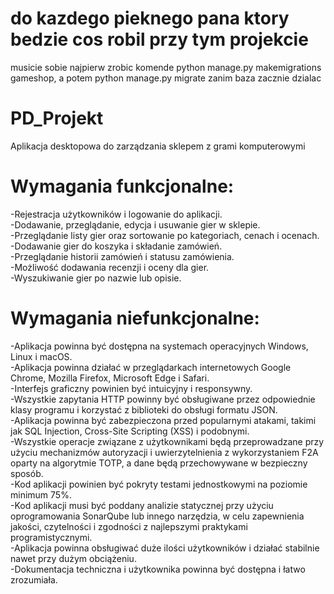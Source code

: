 # do kazdego pieknego pana ktory bedzie cos robil przy tym projekcie

musicie sobie najpierw zrobic komende python manage.py makemigrations gameshop, a potem python manage.py migrate zanim baza zacznie dzialac

# PD_Projekt
Aplikacja desktopowa do zarządzania sklepem z grami komputerowymi

# **Wymagania funkcjonalne:**
-Rejestracja użytkowników i logowanie do aplikacji.  
-Dodawanie, przeglądanie, edycja i usuwanie gier w sklepie.  
-Przeglądanie listy gier oraz sortowanie po kategoriach, cenach i ocenach.  
-Dodawanie gier do koszyka i składanie zamówień.  
-Przeglądanie historii zamówień i statusu zamówienia.  
-Możliwość dodawania recenzji i oceny dla gier.  
-Wyszukiwanie gier po nazwie lub opisie.  
# **Wymagania niefunkcjonalne:**
-Aplikacja powinna być dostępna na systemach operacyjnych Windows, Linux i macOS.  
-Aplikacja powinna działać w przeglądarkach internetowych Google Chrome, Mozilla Firefox, Microsoft Edge i Safari.  
-Interfejs graficzny powinien być intuicyjny i responsywny.  
-Wszystkie zapytania HTTP powinny być obsługiwane przez odpowiednie klasy programu i korzystać z biblioteki do obsługi formatu JSON.  
-Aplikacja powinna być zabezpieczona przed popularnymi atakami, takimi jak SQL Injection, Cross-Site Scripting (XSS) i podobnymi.  
-Wszystkie operacje związane z użytkownikami będą przeprowadzane przy użyciu mechanizmów autoryzacji i uwierzytelnienia z wykorzystaniem F2A oparty na algorytmie TOTP, a dane będą przechowywane w bezpieczny sposób.  
-Kod aplikacji powinien być pokryty testami jednostkowymi na poziomie minimum 75%.  
-Kod aplikacji musi być poddany analizie statycznej przy użyciu oprogramowania SonarQube lub innego narzędzia, w celu zapewnienia jakości, czytelności i zgodności z najlepszymi praktykami programistycznymi.  
-Aplikacja powinna obsługiwać duże ilości użytkowników i działać stabilnie nawet przy dużym obciążeniu.  
-Dokumentacja techniczna i użytkownika powinna być dostępna i łatwo zrozumiała.  
